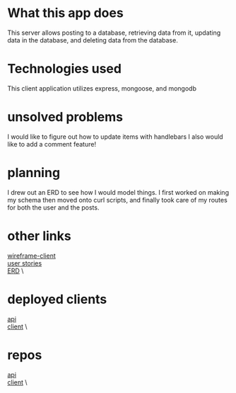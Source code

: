 # What this app does
This server allows posting to a database, retrieving data from it,
updating data in the database, and deleting data from the database.

# Technologies used

This client application utilizes express, mongoose, and mongodb

# unsolved problems
I would like to figure out how to update items with handlebars
 I also would like to add a comment feature!


# planning
I drew out an ERD to see how I would model things. I first worked on making my schema
then moved onto curl scripts, and finally took care of my routes for both the user and
the posts.

# other links
[wireframe-client](https://imgur.com/a/9MS3NGE)  \
[user stories](https://imgur.com/a/CJXrm6F)  \
[ERD](https://imgur.com/a/WGuOzlP)  \

# deployed clients
[api](https://git.heroku.com/toldyaso.git)  \
[client](skmidk.github.io/toldyaso-client/)  \

# repos
[api](https://github.com/skmidk/ToldYaSo)  \
[client](https://github.com/skmidk/toldYaSo-client)  \
